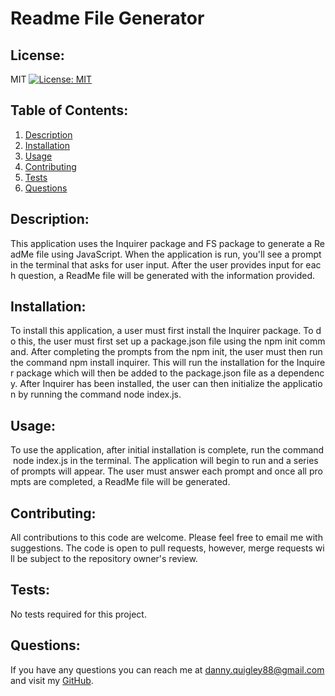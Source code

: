 # Readme File Generator
  ## License:
  MIT [![License: MIT](https://img.shields.io/badge/License-MIT-yellow.svg)](https://opensource.org/licenses/MIT)  
  ## Table of Contents:
  1. [Description](#description)
  2. [Installation](#installation)
  3. [Usage](#usage)
  4. [Contributing](#contributing)
  5. [Tests](#tests)
  6. [Questions](#questions)  
  ## Description:
  This application uses the Inquirer package and FS package to generate a ReadMe file using JavaScript. When the application is run, you'll see a prompt in the terminal that asks for user input. After the user provides input for each question, a ReadMe file will be generated with the information provided.
  &nbsp;  
  ## Installation:
  To install this application, a user must first install the Inquirer package. To do this, the user must first set up a package.json file using the npm init command. After completing the prompts from the npm init, the user must then run the command npm install inquirer. This will run the installation for the Inquirer package which will then be added to the package.json file as a dependency. After Inquirer has been installed, the user can then initialize the application by running the command node index.js.
  &nbsp;  
  ## Usage:
  To use the application, after initial installation is complete, run the command node index.js in the terminal. The application will begin to run and a series of prompts will appear. The user must answer each prompt and once all prompts are completed, a ReadMe file will be generated.
  &nbsp;  
  ## Contributing:
  All contributions to this code are welcome. Please feel free to email me with suggestions. The code is open to pull requests, however, merge requests will be subject to the repository owner's review.
  &nbsp;  
  ## Tests:
  No tests required for this project.
  &nbsp;  
   ## Questions:
  If you have any questions you can reach me at danny.quigley88@gmail.com and visit my [GitHub](https://www.github.com/d4nnyq88).
  